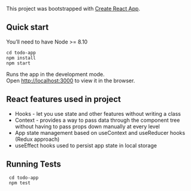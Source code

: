 This project was bootstrapped with [Create React App](https://github.com/facebook/create-react-app).

## Quick start

You’ll need to have Node >= 8.10

    cd todo-app
    npm install
    npm start

Runs the app in the development mode.<br>
Open [http://localhost:3000](http://localhost:3000) to view it in the browser.


## React features used in project

- Hooks -  let you use state and other features without writing a class
- Context - provides a way to pass data through the component tree without having to pass props down manually at every level
- App state management based on useContext and useReducer hooks (Redux approach)
- useEffect hooks used to persist app state in local storage

## Running Tests

     cd todo-app
     npm test